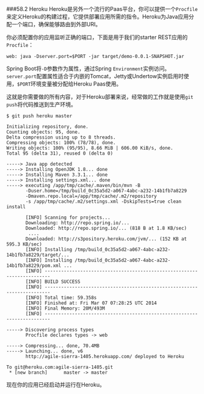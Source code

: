 ###58.2 Heroku
Heroku是另外一个流行的Paas平台，你可以提供一个`Procfile`来定义Heroku的构建过程，它提供部署应用所需的指令。Heroku为Java应用分配一个端口，确保能够路由到外部URI。

你必须配置你的应用监听正确的端口，下面是用于我们的starter REST应用的`Procfile`：
```shell
web: java -Dserver.port=$PORT -jar target/demo-0.0.1-SNAPSHOT.jar
```
Spring Boot将`-D`参数作为属性，通过Spring `Environment`实例访问。`server.port`配置属性适合于内嵌的Tomcat，Jetty或Undertow实例启用时使用，`$PORT`环境变量被分配给Heroku Paas使用。

这就是你需要做的所有内容，对于Heroku部署来说，经常做的工作就是使用`git push`将代码推送到生产环境。
```shell
$ git push heroku master

Initializing repository, done.
Counting objects: 95, done.
Delta compression using up to 8 threads.
Compressing objects: 100% (78/78), done.
Writing objects: 100% (95/95), 8.66 MiB | 606.00 KiB/s, done.
Total 95 (delta 31), reused 0 (delta 0)

-----> Java app detected
-----> Installing OpenJDK 1.8... done
-----> Installing Maven 3.3.1... done
-----> Installing settings.xml... done
-----> executing /app/tmp/cache/.maven/bin/mvn -B
       -Duser.home=/tmp/build_0c35a5d2-a067-4abc-a232-14b1fb7a8229
       -Dmaven.repo.local=/app/tmp/cache/.m2/repository
       -s /app/tmp/cache/.m2/settings.xml -DskipTests=true clean install

       [INFO] Scanning for projects...
       Downloading: http://repo.spring.io/...
       Downloaded: http://repo.spring.io/... (818 B at 1.8 KB/sec)
        ....
       Downloaded: http://s3pository.heroku.com/jvm/... (152 KB at 595.3 KB/sec)
       [INFO] Installing /tmp/build_0c35a5d2-a067-4abc-a232-14b1fb7a8229/target/...
       [INFO] Installing /tmp/build_0c35a5d2-a067-4abc-a232-14b1fb7a8229/pom.xml ...
       [INFO] ------------------------------------------------------------------------
       [INFO] BUILD SUCCESS
       [INFO] ------------------------------------------------------------------------
       [INFO] Total time: 59.358s
       [INFO] Finished at: Fri Mar 07 07:28:25 UTC 2014
       [INFO] Final Memory: 20M/493M
       [INFO] ------------------------------------------------------------------------

-----> Discovering process types
       Procfile declares types -> web

-----> Compressing... done, 70.4MB
-----> Launching... done, v6
       http://agile-sierra-1405.herokuapp.com/ deployed to Heroku

To git@heroku.com:agile-sierra-1405.git
 * [new branch]      master -> master

```
现在你的应用已经启动并运行在Heroku。
